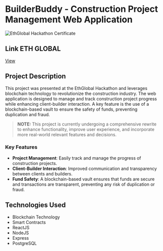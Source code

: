 # BuilderBuddy - Construction Project Management Web Application

![EthGlobal Hackathon Certificate](./EthGlobalCertificate.png)

## Link ETH GLOBAL

[View](https://ethglobal.com/showcase/builder-buddy-ceukn)

## Project Description

This project was presented at the EthGlobal Hackathon and leverages blockchain technology to revolutionize the construction industry. The web application is designed to manage and track construction project progress while enhancing client-builder interaction. A key feature is the use of a blockchain-based vault to ensure the safety of funds, preventing duplication and fraud.

> **NOTE:** This project is currently undergoing a comprehensive rewrite to enhance functionality, improve user experience, and incorporate more real-world relevant features and decisions.

### Key Features

- **Project Management**: Easily track and manage the progress of construction projects.
- **Client-Builder Interaction**: Improved communication and transparency between clients and builders.
- **Fund Safety**: A blockchain-based vault ensures that funds are secure and transactions are transparent, preventing any risk of duplication or fraud.

## Technologies Used

- Blockchain Technology
- Smart Contracts
- ReactJS
- NodeJS
- Express
- PostgreSQL
